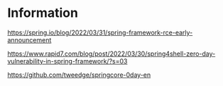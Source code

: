 # Information

https://spring.io/blog/2022/03/31/spring-framework-rce-early-announcement

https://www.rapid7.com/blog/post/2022/03/30/spring4shell-zero-day-vulnerability-in-spring-framework/?s=03

https://github.com/tweedge/springcore-0day-en
